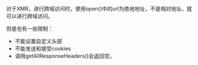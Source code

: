 对于XMR，进行跨域访问时，使用open\(\)中的url为绝地地址，不是相对地址，就可以进行跨域访问。

但是也有一些限制：

* 不能设置自定义头部
* 不能发送和接受cookies
* 调用getAllResponseHeaders\(\)会返回空。



